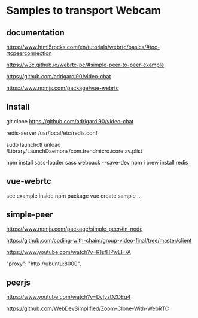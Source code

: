 # Samples to transport Webcam

## documentation

<https://www.html5rocks.com/en/tutorials/webrtc/basics/#toc-rtcpeerconnection>

<https://w3c.github.io/webrtc-pc/#simple-peer-to-peer-example>

<https://github.com/adrigardi90/video-chat>

<https://www.npmjs.com/package/vue-webrtc>


## Install

git clone https://github.com/adrigardi90/video-chat

redis-server /usr/local/etc/redis.conf

sudo launchctl unload /Library/LaunchDaemons/com.trendmicro.icore.av.plist

npm install sass-loader sass webpack --save-dev
npm i
brew install redis

## vue-webrtc

see example inside npm package
vue create sample ...

## simple-peer

<https://www.npmjs.com/package/simple-peer#in-node>

<https://github.com/coding-with-chaim/group-video-final/tree/master/client>

<https://www.youtube.com/watch?v=R1sfHPwEH7A>

  "proxy": "http://ubuntu:8000",

## peerjs

<https://www.youtube.com/watch?v=DvlyzDZDEq4>

<https://github.com/WebDevSimplified/Zoom-Clone-With-WebRTC>
